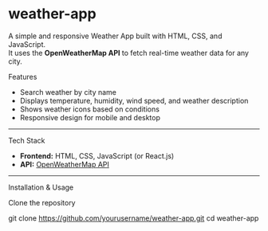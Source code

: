 # weather-app

A simple and responsive Weather App built with HTML, CSS, and JavaScript.  
It uses the **OpenWeatherMap API** to fetch real-time weather data for any city.

 Features
- Search weather by city name
- Displays temperature, humidity, wind speed, and weather description
- Shows weather icons based on conditions
- Responsive design for mobile and desktop

---
 Tech Stack
- **Frontend:** HTML, CSS, JavaScript (or React.js)
- **API:** [OpenWeatherMap API](https://openweathermap.org/api)

---
Installation & Usage

 Clone the repository

git clone https://github.com/yourusername/weather-app.git
cd weather-app
